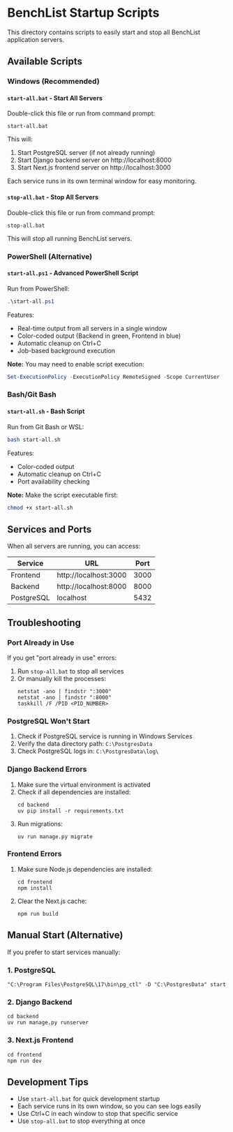 # BenchList Startup Scripts

This directory contains scripts to easily start and stop all BenchList application servers.

## Available Scripts

### Windows (Recommended)

#### `start-all.bat` - Start All Servers
Double-click this file or run from command prompt:
```batch
start-all.bat
```

This will:
1. Start PostgreSQL server (if not already running)
2. Start Django backend server on http://localhost:8000
3. Start Next.js frontend server on http://localhost:3000

Each service runs in its own terminal window for easy monitoring.

#### `stop-all.bat` - Stop All Servers
Double-click this file or run from command prompt:
```batch
stop-all.bat
```

This will stop all running BenchList servers.

### PowerShell (Alternative)

#### `start-all.ps1` - Advanced PowerShell Script
Run from PowerShell:
```powershell
.\start-all.ps1
```

Features:
- Real-time output from all servers in a single window
- Color-coded output (Backend in green, Frontend in blue)
- Automatic cleanup on Ctrl+C
- Job-based background execution

**Note:** You may need to enable script execution:
```powershell
Set-ExecutionPolicy -ExecutionPolicy RemoteSigned -Scope CurrentUser
```

### Bash/Git Bash

#### `start-all.sh` - Bash Script
Run from Git Bash or WSL:
```bash
bash start-all.sh
```

Features:
- Color-coded output
- Automatic cleanup on Ctrl+C
- Port availability checking

**Note:** Make the script executable first:
```bash
chmod +x start-all.sh
```

## Services and Ports

When all servers are running, you can access:

| Service    | URL                      | Port |
|------------|--------------------------|------|
| Frontend   | http://localhost:3000    | 3000 |
| Backend    | http://localhost:8000    | 8000 |
| PostgreSQL | localhost                | 5432 |

## Troubleshooting

### Port Already in Use
If you get "port already in use" errors:
1. Run `stop-all.bat` to stop all services
2. Or manually kill the processes:
   ```batch
   netstat -ano | findstr ":3000"
   netstat -ano | findstr ":8000"
   taskkill /F /PID <PID_NUMBER>
   ```

### PostgreSQL Won't Start
1. Check if PostgreSQL service is running in Windows Services
2. Verify the data directory path: `C:\PostgresData`
3. Check PostgreSQL logs in: `C:\PostgresData\log\`

### Django Backend Errors
1. Make sure the virtual environment is activated
2. Check if all dependencies are installed:
   ```batch
   cd backend
   uv pip install -r requirements.txt
   ```
3. Run migrations:
   ```batch
   uv run manage.py migrate
   ```

### Frontend Errors
1. Make sure Node.js dependencies are installed:
   ```batch
   cd frontend
   npm install
   ```
2. Clear the Next.js cache:
   ```batch
   npm run build
   ```

## Manual Start (Alternative)

If you prefer to start services manually:

### 1. PostgreSQL
```batch
"C:\Program Files\PostgreSQL\17\bin\pg_ctl" -D "C:\PostgresData" start
```

### 2. Django Backend
```batch
cd backend
uv run manage.py runserver
```

### 3. Next.js Frontend
```batch
cd frontend
npm run dev
```

## Development Tips

- Use `start-all.bat` for quick development startup
- Each service runs in its own window, so you can see logs easily
- Use Ctrl+C in each window to stop that specific service
- Use `stop-all.bat` to stop everything at once

